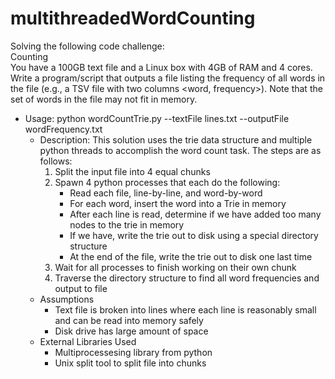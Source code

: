multithreadedWordCounting
=========================

Solving the following code challenge:  
Counting  
You have a 100GB text file and a Linux box with 4GB of RAM and 4 cores. 
Write a program/script that outputs a file listing the frequency of all words
in the file (e.g., a TSV file with two columns &lt;word, frequency>). Note 
that the set of words in the file may not fit in memory.

- Usage: python wordCountTrie.py --textFile lines.txt --outputFile wordFrequency.txt
	- Description: This solution uses the trie data structure and multiple python threads to accomplish the word count task. The steps are as follows:
		1) Split the input file into 4 equal chunks
		2) Spawn 4 python processes that each do the following:
			- Read each file, line-by-line, and word-by-word
			- For each word, insert the word into a Trie in memory
			- After each line is read, determine if we have added too many nodes to the trie in memory
			- If we have, write the trie out to disk using a special directory structure
			- At the end of the file, write the trie out to disk one last time
		3) Wait for all processes to finish working on their own chunk
		4) Traverse the directory structure to find all word frequencies and output to file
	- Assumptions
		- Text file is broken into lines where each line is reasonably small and can be read into memory safely
		- Disk drive has large amount of space
	- External Libraries Used
		- Multiprocessesing library from python
		- Unix split tool to split file into chunks
